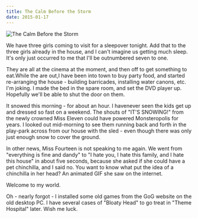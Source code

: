 ```yaml
---
title: The Calm Before the Storm
date: 2015-01-17
---
```


![The Calm Before the Storm](https://source.unsplash.com/d34DtRp1bqo/1600x900)

We have three girls coming to visit for a sleepover tonight. Add that to the three girls already in the house, and I can't imagine us getting much sleep. It's only just occurred to me that I'll be outnumbered seven to one.

They are all at the cinema at the moment, and then off to get something to eat.While the are out,I have been into town to buy party food, and started re-arranging the house - building barricades, installing water canons, etc. I'm joking. I made the bed in the spare room, and set the DVD player up. Hopefully we'll be able to shut the door on them.

It snowed this morning - for about an hour. I havenever seen the kids get up and dressed so fast on a weekend. The shouts of "IT'S SNOWING!" from the newly crowned Miss Eleven could have powered Monsteropolis for years. I looked out mid-morning to see them running back and forth in the play-park across from our house with the sled - even though there was only just enough snow to cover the ground.

In other news, Miss Fourteen is not speaking to me again. We went from "everything is fine and dandy" to "I hate you, I hate this family, and I hate this house" in about five seconds, because she asked if she could have a pet chinchilla, and I said no. You want to know what put the idea of a chinchilla in her head? An animated GIF she saw on the internet.

Welcome to my world.

Oh - nearly forgot - I installed some old games from the GoG website on the old desktop PC. I have several cases of "Bloaty Head" to go treat in "Theme Hospital" later. Wish me luck.